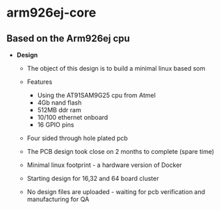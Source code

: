# arm926ej-core

## Based on the Arm926ej cpu 

 * **Design**
   * The object of this design is to build a minimal linux based som
   * Features
     * Using the AT91SAM9G25 cpu from Atmel
     * 4Gb nand flash 
     * 512MB ddr ram
     * 10/100 ethernet onboard
     * 16 GPIO pins
   
   * Four sided through hole plated pcb
   * The PCB design took close on 2 months to complete (spare time)
   * Minimal linux footprint - a hardware version of Docker
   * Starting design for 16,32 and 64 board cluster
   * No design files are uploaded - waiting for pcb verification and manufacturing for QA
 
  
